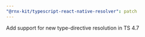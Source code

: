 ```yaml
---
"@rnx-kit/typescript-react-native-resolver": patch
---
```


Add support for new type-directive resolution in TS 4.7
